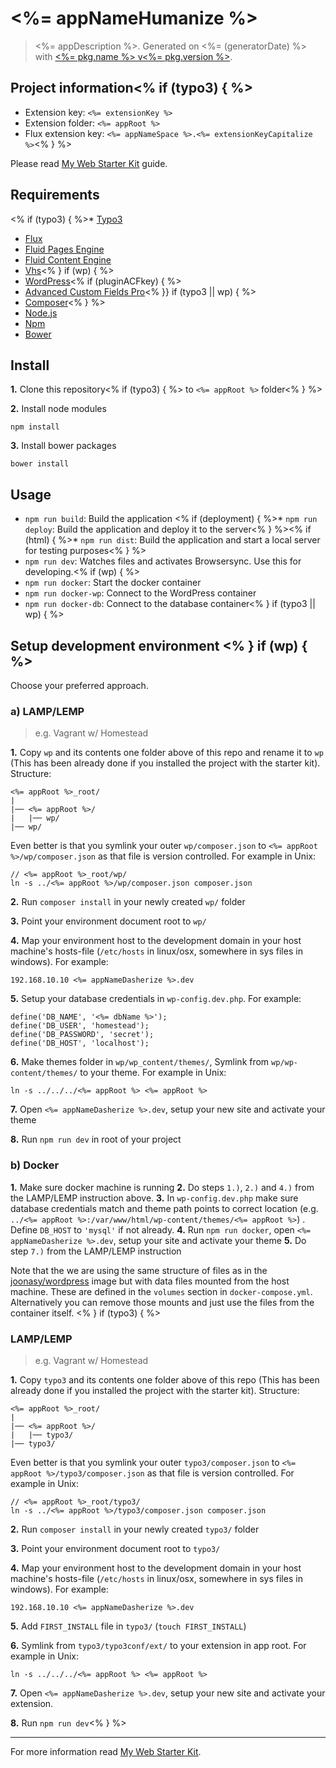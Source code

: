 # <%= appNameHumanize %>

> <%= appDescription %>. Generated on <%= (generatorDate) %> with [<%= pkg.name %> v<%= pkg.version %>](<%= (generatorRepository) %>).

## Project information<% if (typo3) { %> 
* Extension key: `<%= extensionKey %>`
* Extension folder: `<%= appRoot %>`
* Flux extension key: `<%= appNameSpace %>.<%= extensionKeyCapitalize %>`<% } %>

Please read [My Web Starter Kit](https://bitbucket.org/mediasignal/my-web-starter-kit) guide.

## Requirements
<% if (typo3) { %>* [Typo3](http://typo3.org)
* [Flux](http://typo3.org/extensions/repository/view/flux)
* [Fluid Pages Engine](http://typo3.org/extensions/repository/view/fluidpages)
* [Fluid Content Engine](http://typo3.org/extensions/repository/view/fluidcontent)
* [Vhs](http://typo3.org/extensions/repository/view/vhs)<% } if (wp) { %> 
* [WordPress](https://wordpress.org/)<% if (pluginACFkey) { %>
* [Advanced Custom Fields Pro](http://www.advancedcustomfields.com/pro/)<% }} if (typo3 || wp) { %>
* [Composer](https://getcomposer.org/)<% } %>
* [Node.js](http://nodejs.org/)
* [Npm](https://www.npmjs.org/)
* [Bower](http://bower.io/)

## Install

**1.** Clone this repository<% if (typo3) { %> to `<%= appRoot %>` folder<% } %>

**2.** Install node modules
  
    npm install

**3.** Install bower packages
  
    bower install

## Usage

* `npm run build`: Build the application
<% if (deployment) { %>* `npm run deploy`: Build the application and deploy it to the server<% } %><% if (html) { %>* `npm run dist`: Build the application and start a local server for testing purposes<% } %>
* `npm run dev`: Watches files and activates Browsersync. Use this for developing.<% if (wp) { %>
* `npm run docker`: Start the docker container
* `npm run docker-wp`: Connect to the WordPress container
* `npm run docker-db`: Connect to the database container<% } if (typo3 || wp) { %>

## Setup development environment <% } if (wp) { %>

Choose your preferred approach.

### a) LAMP/LEMP 

> e.g. Vagrant w/ Homestead 

**1.** Copy `wp` and its contents one folder above of this repo and rename it to `wp` (This has been already done if you installed the project with the starter kit). Structure:

```
<%= appRoot %>_root/
|
|── <%= appRoot %>/
|   |── wp/
|── wp/
```

Even better is that you symlink your outer `wp/composer.json` to `<%= appRoot %>/wp/composer.json` as that file is version controlled. For example in Unix:

```
// <%= appRoot %>_root/wp/
ln -s ../<%= appRoot %>/wp/composer.json composer.json
```

**2.** Run `composer install` in your newly created `wp/` folder

**3.** Point your environment document root to `wp/` 

**4.** Map your environment host to the development domain in your host machine's hosts-file (`/etc/hosts` in linux/osx, somewhere in sys files in windows). For example:

```
192.168.10.10 <%= appNameDasherize %>.dev
```

**5.** Setup your database credentials in `wp-config.dev.php`. For example:

```
define('DB_NAME', '<%= dbName %>');
define('DB_USER', 'homestead');
define('DB_PASSWORD', 'secret');
define('DB_HOST', 'localhost');
```

**6.** Make themes folder in `wp/wp_content/themes/`, Symlink from `wp/wp-content/themes/` to your theme. For example in Unix:

```
ln -s ../../../<%= appRoot %> <%= appRoot %>
```

**7.** Open `<%= appNameDasherize %>.dev`, setup your new site and activate your theme

**8.** Run `npm run dev` in root of your project

### b) Docker 

**1.** Make sure docker machine is running
**2.** Do steps `1.)`, `2.)` and `4.)` from the LAMP/LEMP instruction above.
**3.** In `wp-config.dev.php` make sure database credentials match and theme path points to correct location (e.g. `../<%= appRoot %>:/var/www/html/wp-content/themes/<%= appRoot %>`) . Define `DB_HOST` to `'mysql'` if not already.
**4.** Run `npm run docker`, open `<%= appNameDasherize %>.dev`, setup your site and activate your theme
**5.** Do step `7.)` from the LAMP/LEMP instruction
 
Note that the we are using the same structure of files as in the [joonasy/wordpress](https://github.com/joonasy/wordpress) image but with data files mounted from the host machine. These are defined in the `volumes` section in `docker-compose.yml`. Alternatively you can remove those mounts and just use the files from the container itself. <% } if (typo3) { %> 
 
### LAMP/LEMP 

> e.g. Vagrant w/ Homestead 

**1.** Copy `typo3` and its contents one folder above of this repo (This has been already done if you installed the project with the starter kit). Structure:
  
```
<%= appRoot %>_root/
|
|── <%= appRoot %>/
|   |── typo3/
|── typo3/
```

Even better is that you symlink your outer `typo3/composer.json` to `<%= appRoot %>/typo3/composer.json` as that file is version controlled. For example in Unix:

```
// <%= appRoot %>_root/typo3/
ln -s ../<%= appRoot %>/typo3/composer.json composer.json
```

**2.** Run `composer install` in your newly created `typo3/` folder

**3.** Point your environment document root to `typo3/` 

**4.** Map your environment host to the development domain in your host machine's hosts-file (`/etc/hosts` in linux/osx, somewhere in sys files in windows). For example:

```
192.168.10.10 <%= appNameDasherize %>.dev
```

**5.** Add `FIRST_INSTALL` file in `typo3/` (`touch FIRST_INSTALL`)

**6.** Symlink from  `typo3/typo3conf/ext/` to your extension in app root. For example in Unix:

```
ln -s ../../../<%= appRoot %> <%= appRoot %>
```

**7.** Open `<%= appNameDasherize %>.dev`, setup your new site and activate your extension.

**8.** Run `npm run dev`<% } %>

---

For more information read [My Web Starter Kit](https://bitbucket.org/mediasignal/my-web-starter-kit).
